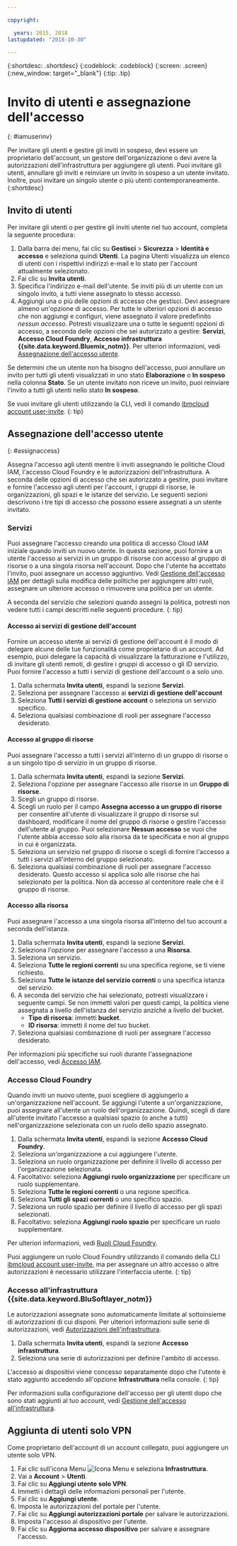 ```yaml
---

copyright:

  years: 2015, 2018
lastupdated: "2018-10-30"

---
```


{:shortdesc: .shortdesc}
{:codeblock: .codeblock}
{:screen: .screen}
{:new_window: target="_blank"}
{:tip: .tip}

# Invito di utenti e assegnazione dell'accesso
{: #iamuserinv}

Per invitare gli utenti e gestire gli inviti in sospeso, devi essere un proprietario dell'account, un gestore dell'organizzazione o devi avere la autorizzazioni dell'infrastruttura per aggiungere gli utenti. Puoi invitare gli utenti, annullare gli inviti e reinviare un invito in sospeso a un utente invitato. Inoltre, puoi invitare un singolo utente o più utenti contemporaneamente.  
{:shortdesc}

## Invito di utenti

Per invitare gli utenti o per gestire gli inviti utente nel tuo account, completa la seguente procedura: 

1. Dalla barra dei menu, fai clic su **Gestisci** &gt; **Sicurezza** &gt; **Identità e accesso** e seleziona quindi **Utenti**. La pagina Utenti visualizza un elenco di utenti con i rispettivi indirizzi e-mail e lo stato per l'account attualmente selezionato.
2. Fai clic su **Invita utenti**.
3. Specifica l'indirizzo e-mail dell'utente. Se inviti più di un utente con un singolo invito, a tutti viene assegnato lo stesso accesso.
4. Aggiungi una o più delle opzioni di accesso che gestisci. Devi assegnare almeno un'opzione di accesso. Per tutte le ulteriori opzioni di accesso che non aggiungi e configuri, viene assegnato il valore predefinito *nessun accesso*. Potresti visualizzare una o tutte le seguenti opzioni di accesso, a seconda delle opzioni che sei autorizzato a gestire: **Servizi**, **Accesso Cloud Foundry**, **Accesso infrastruttura {{site.data.keyword.Bluemix_notm}}**. Per ulteriori informazioni, vedi [Assegnazione dell'accesso utente](/docs/iam/iamuserinv.html#assignaccess).

Se determini che un utente non ha bisogno dell'accesso, puoi annullare un invito per tutti gli utenti visualizzati in uno stato **Elaborazione** o **In sospeso** nella colonna **Stato**. Se un utente invitato non riceve un invito, puoi reinviare l'invito a tutti gli utenti nello stato **In sospeso**.

Se vuoi invitare gli utenti utilizzando la CLI, vedi il comando [ibmcloud account user-invite](/docs/cli/reference/ibmcloud/cli_acct_org_role.html#ibmcloud_account_user_invite).
{: tip}

## Assegnazione dell'accesso utente
{: #assignaccess}

Assegna l'accesso agli utenti mentre li inviti assegnando le politiche Cloud IAM, l'accesso Cloud Foundry e le autorizzazioni dell'infrastruttura. A seconda delle opzioni di accesso che sei autorizzato a gestire, puoi invitare e fornire l'accesso agli utenti per l'account, i gruppi di risorse, le organizzazioni, gli spazi e le istanze del servizio. Le seguenti sezioni descrivono i tre tipi di accesso che possono essere assegnati a un utente invitato.

### Servizi

Puoi assegnare l'accesso creando una politica di accesso Cloud IAM iniziale quando inviti un nuovo utente. In questa sezione, puoi fornire a un utente l'accesso ai servizi in un gruppo di risorse con accesso al gruppo di risorse o a una singola risorsa nell'account. Dopo che l'utente ha accettato l'invito, puoi assegnare un accesso aggiuntivo. Vedi [Gestione dell'accesso IAM](/docs/iam/mngiam.html#iammanidaccser) per dettagli sulla modifica delle politiche per aggiungere altri ruoli, assegnare un ulteriore accesso o rimuovere una politica per un utente.

A seconda del servizio che selezioni quando assegni la politica, potresti non vedere tutti i campi descritti nelle seguenti procedure.
{: tip}

#### Accesso ai servizi di gestione dell'account

Fornire un accesso utente ai servizi di gestione dell'account è il modo di delegare alcune delle tue funzionalità come proprietario di un account. Ad esempio, puoi delegare la capacità di visualizzare la fatturazione e l'utilizzo, di invitare gli utenti remoti, di gestire i gruppi di accesso o gli ID servizio. Puoi fornire l'accesso a tutti i servizi di gestione dell'account o a solo uno.

1. Dalla schermata **Invita utenti**, espandi la sezione **Servizi**.
2. Seleziona per assegnare l'accesso ai **servizi di gestione dell'account**
3. Seleziona **Tutti i servizi di gestione account** o seleziona un servizio specifico.
4. Seleziona qualsiasi combinazione di ruoli per assegnare l'accesso desiderato.

#### Accesso al gruppo di risorse

Puoi assegnare l'accesso a tutti i servizi all'interno di un gruppo di risorse o a un singolo tipo di servizio in un gruppo di risorse.

1. Dalla schermata **Invita utenti**, espandi la sezione **Servizi**.
2. Seleziona l'opzione per assegnare l'accesso alle risorse in un **Gruppo di risorse**.
3. Scegli un gruppo di risorse.
4. Scegli un ruolo per il campo **Assegna accesso a un gruppo di risorse** per consentire all'utente di visualizzare il gruppo di risorse sul dashboard, modificare il nome del gruppo di risorse o gestire l'accesso dell'utente al gruppo. Puoi selezionare **Nessun accesso** se vuoi che l'utente abbia accesso solo alla risorsa da te specificata e non al gruppo in cui è organizzata.
5. Seleziona un servizio nel gruppo di risorse o scegli di fornire l'accesso a tutti i servizi all'interno del gruppo selezionato. 
6. Seleziona qualsiasi combinazione di ruoli per assegnare l'accesso desiderato. Questo accesso si applica solo alle risorse che hai selezionato per la politica. Non dà accesso al contenitore reale che è il gruppo di risorse.


#### Accesso alla risorsa

Puoi assegnare l'accesso a una singola risorsa all'interno del tuo account a seconda dell'istanza.

1. Dalla schermata **Invita utenti**, espandi la sezione **Servizi**.
2. Seleziona l'opzione per assegnare l'accesso a una **Risorsa**.
3. Seleziona un servizio.
4. Seleziona **Tutte le regioni correnti** su una specifica regione, se ti viene richiesto. 
5. Seleziona **Tutte le istanze del servizio correnti** o una specifica istanza del servizio.
6. A seconda del servizio che hai selezionato, potresti visualizzare i seguente campi. Se non immetti valori per questi campi, la politica viene assegnata a livello dell'istanza del servizio anziché a livello del bucket. 
    * **Tipo di risorsa**: immetti **bucket**.
    * **ID risorsa**: immetti il nome del tuo bucket.
7. Seleziona qualsiasi combinazione di ruoli per assegnare l'accesso desiderato.

Per informazioni più specifiche sui ruoli durante l'assegnazione dell'accesso, vedi [Accesso IAM](/docs/iam/users_roles.html#iamusermanrol).

### Accesso Cloud Foundry

Quando inviti un nuovo utente, puoi scegliere di aggiungerlo a un'organizzazione nell'account. Se aggiungi l'utente a un'organizzazione, puoi assegnare all'utente un ruolo dell'organizzazione. Quindi, scegli di dare all'utente invitato l'accesso a qualsiasi spazio (o anche a tutti) nell'organizzazione selezionata con un ruolo dello spazio assegnato.

1. Dalla schermata **Invita utenti**, espandi la sezione **Accesso Cloud Foundry**.
2. Seleziona un'organizzazione a cui aggiungere l'utente.
3. Seleziona un ruolo organizzazione per definire il livello di accesso per l'organizzazione selezionata.
4. Facoltativo: seleziona **Aggiungi ruolo organizzazione** per specificare un ruolo supplementare.
5. Seleziona **Tutte le regioni correnti** o una regione specifica.
6. Seleziona **Tutti gli spazi correnti** o uno specifico spazio.
7. Seleziona un ruolo spazio per definire il livello di accesso per gli spazi selezionati.
8. Facoltativo: seleziona **Aggiungi ruolo spazio** per specificare un ruolo supplementare.

Per ulteriori informazioni, vedi [Ruoli Cloud Foundry](/docs/iam/cfaccess.html#cfroles).

Puoi aggiungere un ruolo Cloud Foundry utilizzando il comando della CLI [ibmcloud account user-invite](/docs/cli/reference/ibmcloud/cli_acct_org_role.html#ibmcloud_account_user_invite), ma per assegnare un altro accesso o altre autorizzazioni è necessario utilizzare l'interfaccia utente.
{: tip}

### Accesso all'infrastruttura {{site.data.keyword.BluSoftlayer_notm}}

Le autorizzazioni assegnate sono automaticamente limitate al sottoinsieme di autorizzazioni di cui disponi. Per ulteriori informazioni sulle serie di autorizzazioni, vedi [Autorizzazioni dell'infrastruttura](/docs/iam/infrastructureaccess.html#infrapermission).

1. Dalla schermata **Invita utenti**, espandi la sezione **Accesso infrastruttura**.
2. Seleziona una serie di autorizzazioni per definire l'ambito di accesso.

L'accesso ai dispositivi viene concesso separatamente dopo che l'utente è stato aggiunto accedendo all'opzione **Infrastruttura** nella console.
{: tip}

Per informazioni sulla configurazione dell'accesso per gli utenti dopo che sono stati aggiunti al tuo account, vedi [Gestione dell'accesso all'infrastruttura](/docs/iam/mnginfra.html#managing-infrastructure-access).

## Aggiunta di utenti solo VPN

Come proprietario dell'account di un account collegato, puoi aggiungere un utente solo VPN.

1. Fai clic sull'icona Menu ![Icona Menu](../icons/icon_hamburger.svg) e seleziona **Infrastruttura**.
2. Vai a **Account** &gt; **Utenti**.
3. Fai clic su **Aggiungi utente solo VPN**.
4. Immetti i dettagli delle informazioni personali per l'utente. 
5. Fai clic su **Aggiungi utente**.
6. Imposta le autorizzazioni del portale per l'utente.
7. Fai clic su **Aggiungi autorizzazioni portale** per salvare le autorizzazioni.
8. Imposta l'accesso al dispositivo per l'utente.
9. Fai clic su **Aggiorna accesso dispositivo** per salvare e assegnare l'accesso.
